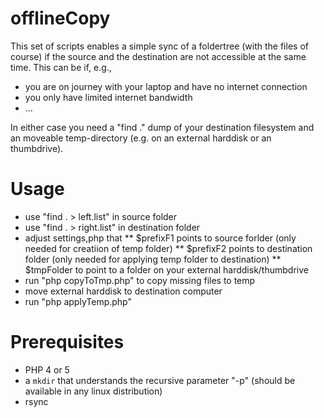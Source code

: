 offlineCopy
===========

This set of scripts enables a simple sync of a foldertree (with the files of course) if the source and the destination are not accessible at the same time.
This can be if, e.g.,
* you are on journey with your laptop and have no internet connection
* you only have limited internet bandwidth 
* ...

In either case you need a "find ." dump of your destination filesystem and an moveable temp-directory (e.g. on an external harddisk or an thumbdrive).

Usage
=====
* use "find . > left.list" in source folder
* use "find . > right.list" in destination folder
* adjust settings,php that 
** $prefixF1 points to source forlder (only needed for  creatiion of  temp folder)
** $prefixF2 points to destination folder  (only needed for applying temp folder  to destination)
** $tmpFolder to point to a folder on your external harddisk/thumbdrive 
* run "php copyToTmp.php" to copy missing files to temp
* move external harddisk to destination computer
* run "php applyTemp.php" 

Prerequisites
=============
* PHP 4 or 5
* a ```mkdir``` that understands the recursive parameter "-p" (should be available in any linux distribution)
* rsync
